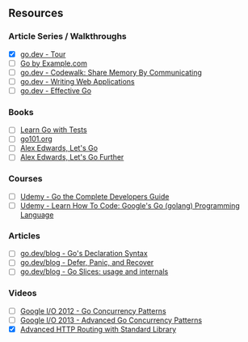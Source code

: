 ## Resources

### Article Series / Walkthroughs

  - [x] [go.dev - Tour](https://go.dev/tour/welcome)
  - [ ] [Go by Example.com](https://gobyexample.com)
  - [ ] [go.dev - Codewalk: Share Memory By Communicating](https://go.dev/doc/codewalk/sharemem/)
  - [ ] [go.dev - Writing Web Applications](https://go.dev/doc/articles/wiki/)
  - [ ] [go.dev - Effective Go](https://go.dev/doc/effective_go)

### Books

  - [ ] [Learn Go with Tests](https://quii.gitbook.io/learn-go-with-tests)
  - [ ] [go101.org](https://go101.org)
  - [ ] [Alex Edwards, Let's Go](https://lets-go.alexedwards.net)
  - [ ] [Alex Edwards, Let's Go Further](https://lets-go-further.alexedwards.net)

### Courses

  - [ ] [Udemy - Go the Complete Developers Guide](https://www.udemy.com/course/go-the-complete-developers-guide/)
  - [ ] [Udemy - Learn How To Code: Google's Go (golang) Programming Language](https://www.udemy.com/course/learn-how-to-code/)

### Articles

  - [ ] [go.dev/blog - Go's Declaration Syntax](https://go.dev/blog/declaration-syntax)
  - [ ] [go.dev/blog - Defer, Panic, and Recover](https://go.dev/blog/defer-panic-and-recover)
  - [ ] [go.dev/blog - Go Slices: usage and internals](https://go.dev/blog/slices-intro)

### Videos

  - [ ] [Google I/O 2012 - Go Concurrency Patterns](https://www.youtube.com/watch?v=f6kdp27TYZs)
  - [ ] [Google I/O 2013 - Advanced Go Concurrency Patterns](https://www.youtube.com/watch?v=QDDwwePbDtw)
  - [x] [Advanced HTTP Routing with Standard Library](https://www.youtube.com/watch?v=H7tbjKFSg58)
